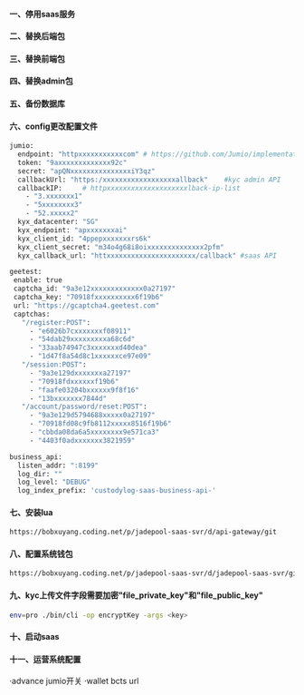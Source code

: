 #### 一、停用saas服务
#### 二、替换后端包
#### 三、替换前端包
#### 四、替换admin包
#### 五、备份数据库
#### 六、config更改配置文件
```bash
jumio:
  endpoint: "httpxxxxxxxxxxxcom" # https://github.com/Jumio/implementation-guides/blob/master/netverify/netverify-web-v4.md#initiating-a-id-verification-transaction
  token: "9axxxxxxxxxxxxx92c"
  secret: "apQNxxxxxxxxxxxxxxxiY3qz"
  callbackUrl: "https:/xxxxxxxxxxxxxxxxxxallback"    #kyc admin API
  callbackIP:     # httpxxxxxxxxxxxxxxxxxxxxlback-ip-list
    - "3.xxxxxxx1"
    - "5xxxxxxxx3"
    - "52.xxxxx2"
  kyx_datacenter: "SG"
  kyx_endpoint: "apxxxxxxxai"
  kyx_client_id: "4ppepxxxxxxxrs6k"
  kyx_client_secret: "m34o4g68i8oixxxxxxxxxxxxxx2pfm"
  kyx_callback_url: "httxxxxxxxxxxxxxxxxxxxxxx/callback" #saas API
 ```
 
 ```bash
 geetest:
  enable: true
  captcha_id: "9a3e12xxxxxxxxxxxxx0a27197"
  captcha_key: "70918fxxxxxxxxxx6f19b6"
  url: "https://gcaptcha4.geetest.com"
  captchas:
    "/register:POST":
      - "e6026b7cxxxxxxxf08911"
      - "54dab29xxxxxxxxxa68c6d"
      - "33aab74947c3xxxxxxxd40dea"
      - "1d47f8a54d8c1xxxxxxce97e09"
    "/session:POST":
      - "9a3e129dxxxxxxxa27197"
      - "70918fdxxxxxxf19b6"
      - "faafe03204bxxxxxx9f8f16"
      - "13bxxxxxxx7844d"
    "/account/password/reset:POST":
      - "9a3e129d5794688xxxxx0a27197"
      - "70918fd08c9fb8112xxxxx8516f19b6"
      - "cbbda08da6a5xxxxxxxx9e571ca3"
      - "4403f0adxxxxxxx3821959"
   ```
   ```bash
   business_api:
     listen_addr: ":8199"
     log_dir: ""
     log_level: "DEBUG"
     log_index_prefix: 'custodylog-saas-business-api-'
   ```
#### 七、安装lua
 ```bash
https://bobxuyang.coding.net/p/jadepool-saas-svr/d/api-gateway/git
 ```
#### 八、配置系统钱包
 ```bash
https://bobxuyang.coding.net/p/jadepool-saas-svr/d/jadepool-saas-svr/git/tree/dev/doc/business_wallet_deploy.md
 ```
 #### 九、kyc上传文件字段需要加密"file_private_key"和"file_public_key"
 ```bash
env=pro ./bin/cli -op encryptKey -args <key>
 ```
#### 十、启动saas
#### 十一、运营系统配置
·advance jumio开关
·wallet bcts url

